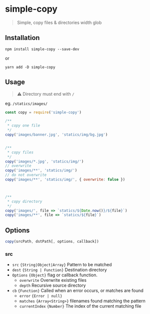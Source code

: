 # simple-copy

> Simple, copy files & directories width glob


## Installation

```
npm install simple-copy --save-dev
```

or

```
yarn add -D simple-copy
```



## Usage

> ⚠️  Directory must end with `/` 

eg. `/statics/images/`

```js
const copy = require('simple-copy')

/**
 * copy one file
 */
copy('images/banner.jpg', 'statics/img/bg.jpg')


/**
 * copy files
 */
copy('images/*.jpg', 'statics/img/')
// overwrite
copy('images/**', 'statics/img/')
// do not overwrite
copy('images/**', 'statics/img/', { overwrite: false })



/**
 * copy directory
 */
copy('images/', file => `statics/${Date.now()}/${file}`)
copy('images/**', file => `statics/${file}`)

```



## Options

```js
copy(srcPath, dstPath[, options, callback])
```

### src

- `src` `{String|Object|Array}` Pattern to be matched
- `dest` `{String | Function}` Destination directory
- `Options` `{Object}` flag or callback function.
  - `overwrite`  Overwrite existing files
  - `depth` Recursive source directory
- `cb` `{Function}` Called when an error occurs, or matches are found
  - `error` `{Error | null}`
  - `matches` `{Array<String>}` filenames found matching the pattern
  - `currentIndex` `{Number}` The index of the current matching file






